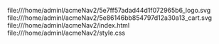  file:///home/adminl/acmeNav2/5e7ff57adad44d1f072965b6_logo.svg
file:///home/adminl/acmeNav2/5e86146bb854797d12a30a13_cart.svg
file:///home/adminl/acmeNav2/index.html
file:///home/adminl/acmeNav2/style.css
